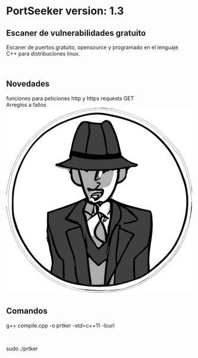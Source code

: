<body>
	<h1>PortSeeker version: 1.3</h1>
	<h2>Escaner de vulnerabilidades gratuito</h2>
	<p>Escaner de puertos gratuito, opensource y programado en el lenguaje<br>
	C++ para distribuciones linux.</p><br>
	<h2>Novedades</h2>
	funciones para peticiones http y https requests GET<br>
	Arreglos a fallos
	<img src="./toologo.png" width=500 height=500><br>
	<h2>Comandos</h2>
	<p>g++ compile.cpp -o prtker -std=c++11 -lcurl</p><br>
	<p>sudo ./prtker</p><br>
</body>
</html>
